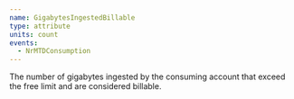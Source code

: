 ```yaml
---
name: GigabytesIngestedBillable
type: attribute
units: count
events:
  - NrMTDConsumption
---
```


The number of gigabytes ingested by the consuming account that exceed the free limit and are considered billable.